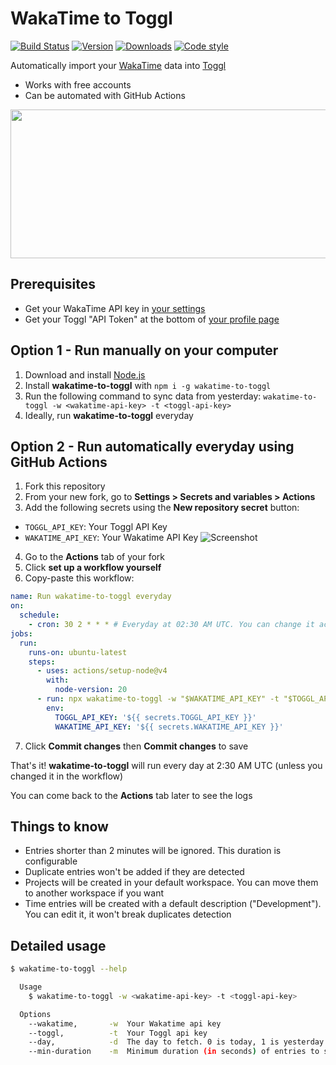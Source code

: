 # WakaTime to Toggl

[![Build Status](https://flat.badgen.net/github/checks/bokub/wakatime-to-toggl?label=build)](https://github.com/bokub/wakatime-to-toggl/actions/workflows/run.yml?query=branch%3Amaster)
[![Version](https://gradgen.bokub.workers.dev/npm/v/wakatime-to-toggl?gradient=b65cff,11cbfa&style=flat&label=version)](https://github.com/bokub/wakatime-to-toggl/releases)
[![Downloads](https://flat.badgen.net/npm/dm/wakatime-to-toggl?color=orange)](https://www.npmjs.com/package/wakatime-to-toggl)
[![Code style](https://flat.badgen.net/badge/code%20style/prettier/ff69b4)](https://github.com/bokub/prettier-config)

Automatically import your [WakaTime](https://wakatime.com/) data into [Toggl](https://toggl.com/)

- Works with free accounts
- Can be automated with GitHub Actions

<p align="center">
  <img width="639" height="238" src="https://user-images.githubusercontent.com/17952318/90114480-10acb700-dd53-11ea-9c67-5700705214e5.gif">
</p>

## Prerequisites

- Get your WakaTime API key in [your settings](https://wakatime.com/settings/api-key)
- Get your Toggl "API Token" at the bottom of [your profile page](https://track.toggl.com/profile)

## Option 1 - Run manually on your computer

1.  Download and install [Node.js](https://nodejs.org/en/download/)
2.  Install **wakatime-to-toggl** with `npm i -g wakatime-to-toggl`
3.  Run the following command to sync data from yesterday: `wakatime-to-toggl -w <wakatime-api-key> -t <toggl-api-key>`
4.  Ideally, run **wakatime-to-toggl** everyday

## Option 2 - Run automatically everyday using GitHub Actions

1. Fork this repository
2. From your new fork, go to **Settings > Secrets and variables > Actions**
3. Add the following secrets using the **New repository secret** button:

- `TOGGL_API_KEY`: Your Toggl API Key
- `WAKATIME_API_KEY`: Your Wakatime API Key
  ![Screenshot](https://user-images.githubusercontent.com/17952318/86905384-4934f180-c112-11ea-91cd-7b391cd7e5de.png)

4. Go to the **Actions** tab of your fork
5. Click **set up a workflow yourself**
6. Copy-paste this workflow:

```yaml
name: Run wakatime-to-toggl everyday
on:
  schedule:
    - cron: 30 2 * * * # Everyday at 02:30 AM UTC. You can change it according to your timezone
jobs:
  run:
    runs-on: ubuntu-latest
    steps:
      - uses: actions/setup-node@v4
        with:
          node-version: 20
      - run: npx wakatime-to-toggl -w "$WAKATIME_API_KEY" -t "$TOGGL_API_KEY"
        env:
          TOGGL_API_KEY: '${{ secrets.TOGGL_API_KEY }}'
          WAKATIME_API_KEY: '${{ secrets.WAKATIME_API_KEY }}'
```

7. Click **Commit changes** then **Commit changes** to save

That's it! **wakatime-to-toggl** will run every day at 2:30 AM UTC (unless you changed it in the workflow)

You can come back to the **Actions** tab later to see the logs

## Things to know

- Entries shorter than 2 minutes will be ignored. This duration is configurable
- Duplicate entries won't be added if they are detected
- Projects will be created in your default workspace. You can move them to another workspace if you want
- Time entries will be created with a default description ("Development"). You can edit it, it won't break duplicates detection

## Detailed usage

```bash
$ wakatime-to-toggl --help

  Usage
    $ wakatime-to-toggl -w <wakatime-api-key> -t <toggl-api-key>

  Options
    --wakatime,       -w  Your Wakatime api key
    --toggl,          -t  Your Toggl api key
    --day,            -d  The day to fetch. 0 is today, 1 is yesterday... Default: 1
    --min-duration    -m  Minimum duration (in seconds) of entries to sync. Default: 120
```
